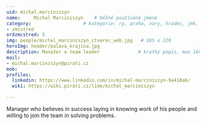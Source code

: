 ```yaml
---
uid: michal.marciniszyn
name:     Michal Marciniszyn  	# běžně používáné jméno
category:                 	# kategorie: rp, praha, vary, hradec, jmk, senat
- zmcstred
ordzmcstred: 5
img: people/michal_marciniszyn_ctverec_web.jpg   # 165 x 220
heroImg: header/palava_krajina.jpg
description: Manažer a team leader          	# kratký popis, max 160 znaků
mail:
- michal.marciniszyn@pirati.cz
mob:			  
profiles:              
  linkedin: https://www.linkedin.com/in/michal-marciniszyn-9a418a6/
  wiki: https://wiki.pirati.cz/lide/michal_marciniszyn

---
```


Manager who believes in success laying in knowing work of his people and willing to join the team in solving
problems.
